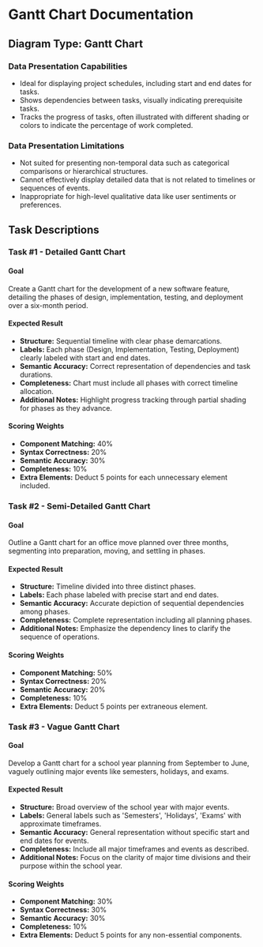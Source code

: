# Gantt Chart Documentation

## Diagram Type: Gantt Chart

### Data Presentation Capabilities
- Ideal for displaying project schedules, including start and end dates for tasks.
- Shows dependencies between tasks, visually indicating prerequisite tasks.
- Tracks the progress of tasks, often illustrated with different shading or colors to indicate the percentage of work completed.

### Data Presentation Limitations
- Not suited for presenting non-temporal data such as categorical comparisons or hierarchical structures.
- Cannot effectively display detailed data that is not related to timelines or sequences of events.
- Inappropriate for high-level qualitative data like user sentiments or preferences.

## Task Descriptions

### Task #1 - Detailed Gantt Chart

#### Goal
Create a Gantt chart for the development of a new software feature, detailing the phases of design, implementation, testing, and deployment over a six-month period.

#### Expected Result

* **Structure:** Sequential timeline with clear phase demarcations.
* **Labels:** Each phase (Design, Implementation, Testing, Deployment) clearly labeled with start and end dates.
* **Semantic Accuracy:** Correct representation of dependencies and task durations.
* **Completeness:** Chart must include all phases with correct timeline allocation.
* **Additional Notes:** Highlight progress tracking through partial shading for phases as they advance.

#### Scoring Weights

* **Component Matching:** 40%
* **Syntax Correctness:** 20%
* **Semantic Accuracy:** 30%
* **Completeness:** 10%
* **Extra Elements:** Deduct 5 points for each unnecessary element included.

### Task #2 - Semi-Detailed Gantt Chart

#### Goal
Outline a Gantt chart for an office move planned over three months, segmenting into preparation, moving, and settling in phases.

#### Expected Result

* **Structure:** Timeline divided into three distinct phases.
* **Labels:** Each phase labeled with precise start and end dates.
* **Semantic Accuracy:** Accurate depiction of sequential dependencies among phases.
* **Completeness:** Complete representation including all planning phases.
* **Additional Notes:** Emphasize the dependency lines to clarify the sequence of operations.

#### Scoring Weights

* **Component Matching:** 50%
* **Syntax Correctness:** 20%
* **Semantic Accuracy:** 20%
* **Completeness:** 10%
* **Extra Elements:** Deduct 5 points per extraneous element.

### Task #3 - Vague Gantt Chart

#### Goal
Develop a Gantt chart for a school year planning from September to June, vaguely outlining major events like semesters, holidays, and exams.

#### Expected Result

* **Structure:** Broad overview of the school year with major events.
* **Labels:** General labels such as 'Semesters', 'Holidays', 'Exams' with approximate timeframes.
* **Semantic Accuracy:** General representation without specific start and end dates for events.
* **Completeness:** Include all major timeframes and events as described.
* **Additional Notes:** Focus on the clarity of major time divisions and their purpose within the school year.

#### Scoring Weights

* **Component Matching:** 30%
* **Syntax Correctness:** 30%
* **Semantic Accuracy:** 30%
* **Completeness:** 10%
* **Extra Elements:** Deduct 5 points for any non-essential components.
